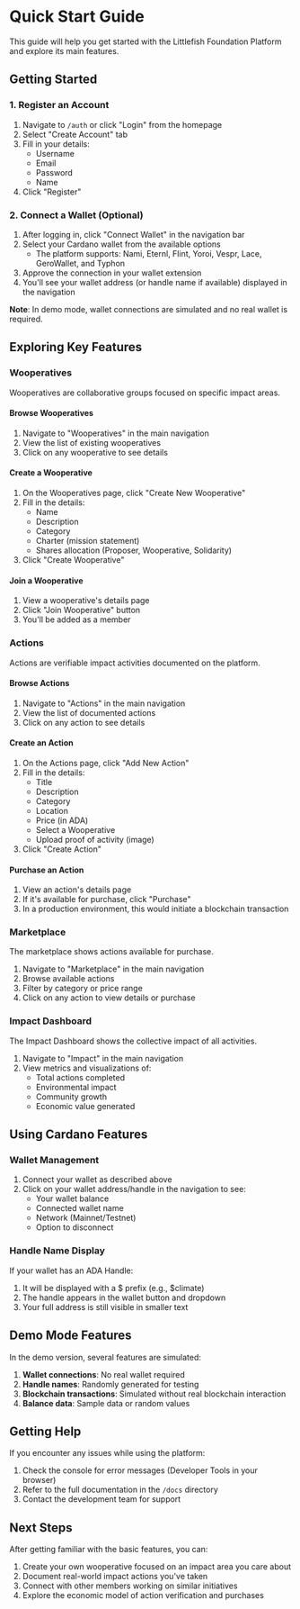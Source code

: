 # Quick Start Guide

This guide will help you get started with the Littlefish Foundation Platform and explore its main features.

## Getting Started

### 1. Register an Account

1. Navigate to `/auth` or click "Login" from the homepage
2. Select "Create Account" tab
3. Fill in your details:
   - Username
   - Email
   - Password
   - Name
4. Click "Register"

### 2. Connect a Wallet (Optional)

1. After logging in, click "Connect Wallet" in the navigation bar
2. Select your Cardano wallet from the available options
   - The platform supports: Nami, Eternl, Flint, Yoroi, Vespr, Lace, GeroWallet, and Typhon
3. Approve the connection in your wallet extension
4. You'll see your wallet address (or handle name if available) displayed in the navigation

**Note**: In demo mode, wallet connections are simulated and no real wallet is required.

## Exploring Key Features

### Wooperatives

Wooperatives are collaborative groups focused on specific impact areas.

#### Browse Wooperatives
1. Navigate to "Wooperatives" in the main navigation
2. View the list of existing wooperatives
3. Click on any wooperative to see details

#### Create a Wooperative
1. On the Wooperatives page, click "Create New Wooperative"
2. Fill in the details:
   - Name
   - Description
   - Category
   - Charter (mission statement)
   - Shares allocation (Proposer, Wooperative, Solidarity)
3. Click "Create Wooperative"

#### Join a Wooperative
1. View a wooperative's details page
2. Click "Join Wooperative" button
3. You'll be added as a member

### Actions

Actions are verifiable impact activities documented on the platform.

#### Browse Actions
1. Navigate to "Actions" in the main navigation
2. View the list of documented actions
3. Click on any action to see details

#### Create an Action
1. On the Actions page, click "Add New Action"
2. Fill in the details:
   - Title
   - Description
   - Category
   - Location
   - Price (in ADA)
   - Select a Wooperative
   - Upload proof of activity (image)
3. Click "Create Action"

#### Purchase an Action
1. View an action's details page
2. If it's available for purchase, click "Purchase"
3. In a production environment, this would initiate a blockchain transaction

### Marketplace

The marketplace shows actions available for purchase.

1. Navigate to "Marketplace" in the main navigation
2. Browse available actions
3. Filter by category or price range
4. Click on any action to view details or purchase

### Impact Dashboard

The Impact Dashboard shows the collective impact of all activities.

1. Navigate to "Impact" in the main navigation
2. View metrics and visualizations of:
   - Total actions completed
   - Environmental impact
   - Community growth
   - Economic value generated

## Using Cardano Features

### Wallet Management

1. Connect your wallet as described above
2. Click on your wallet address/handle in the navigation to see:
   - Your wallet balance
   - Connected wallet name
   - Network (Mainnet/Testnet)
   - Option to disconnect

### Handle Name Display

If your wallet has an ADA Handle:

1. It will be displayed with a $ prefix (e.g., $climate)
2. The handle appears in the wallet button and dropdown
3. Your full address is still visible in smaller text

## Demo Mode Features

In the demo version, several features are simulated:

1. **Wallet connections**: No real wallet required
2. **Handle names**: Randomly generated for testing
3. **Blockchain transactions**: Simulated without real blockchain interaction
4. **Balance data**: Sample data or random values

## Getting Help

If you encounter any issues while using the platform:

1. Check the console for error messages (Developer Tools in your browser)
2. Refer to the full documentation in the `/docs` directory
3. Contact the development team for support

## Next Steps

After getting familiar with the basic features, you can:

1. Create your own wooperative focused on an impact area you care about
2. Document real-world impact actions you've taken
3. Connect with other members working on similar initiatives
4. Explore the economic model of action verification and purchases